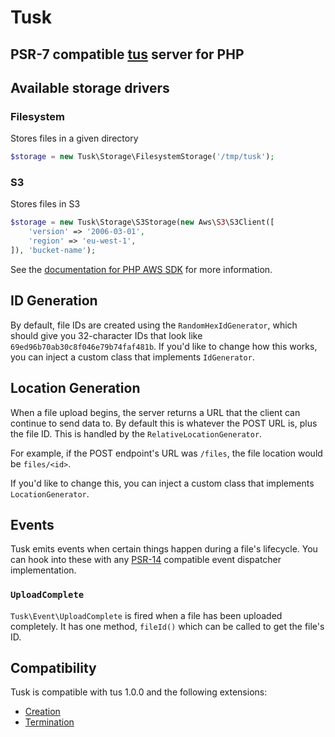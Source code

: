 # Tusk

## PSR-7 compatible [tus](https://tus.io/) server for PHP

## Available storage drivers

### Filesystem

Stores files in a given directory

```php
$storage = new Tusk\Storage\FilesystemStorage('/tmp/tusk');
```

### S3

Stores files in S3

```php
$storage = new Tusk\Storage\S3Storage(new Aws\S3\S3Client([
    'version' => '2006-03-01',
    'region' => 'eu-west-1',
]), 'bucket-name');
```

See the [documentation for PHP AWS SDK](https://docs.aws.amazon.com/sdk-for-php/v3/developer-guide/guide_configuration.html) for more information.

## ID Generation

By default, file IDs are created using the `RandomHexIdGenerator`, which should give you 32-character IDs that look like `69ed96b70ab30c8f046e79b74faf481b`.
If you'd like to change how this works, you can inject a custom class that implements `IdGenerator`.

## Location Generation

When a file upload begins, the server returns a URL that the client can continue to send data to.
By default this is whatever the POST URL is, plus the file ID.
This is handled by the `RelativeLocationGenerator`.

For example, if the POST endpoint's URL was `/files`, the file location would be `files/<id>`.

If you'd like to change this, you can inject a custom class that implements `LocationGenerator`.

## Events

Tusk emits events when certain things happen during a file's lifecycle.
You can hook into these with any [PSR-14](https://www.php-fig.org/psr/psr-14/) compatible event dispatcher implementation.

### `UploadComplete`

`Tusk\Event\UploadComplete` is fired when a file has been uploaded completely.
It has one method, `fileId()` which can be called to get the file's ID.

## Compatibility

Tusk is compatible with tus 1.0.0 and the following extensions:

- [Creation](https://tus.io/protocols/resumable-upload.html#creation)
- [Termination](https://tus.io/protocols/resumable-upload.html#termination)
